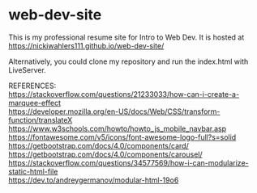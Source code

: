 # web-dev-site

This is my professional resume site for Intro to Web Dev.
It is hosted at
https://nickiwahlers111.github.io/web-dev-site/

Alternatively, you could clone my repository and run the index.html with LiveServer.

REFERENCES:
<br> https://stackoverflow.com/questions/21233033/how-can-i-create-a-marquee-effect
<br> https://developer.mozilla.org/en-US/docs/Web/CSS/transform-function/translateX
<br> https://www.w3schools.com/howto/howto_js_mobile_navbar.asp
<br> https://fontawesome.com/v5/icons/font-awesome-logo-full?s=solid
<br> https://getbootstrap.com/docs/4.0/components/card/
<br> https://getbootstrap.com/docs/4.0/components/carousel/
<br> https://stackoverflow.com/questions/34577569/how-i-can-modularize-static-html-file
<br> https://dev.to/andreygermanov/modular-html-19o6
